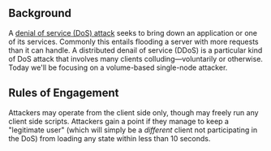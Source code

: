 ## Background
A [denial of service (DoS) attack](https://www.owasp.org/index.php/Denial_of_Service) seeks to bring down an application or one of its services. Commonly this entails flooding a server with more requests than it can handle. A distributed denail of service (DDoS) is a particular kind of DoS attack that involves many clients colluding—voluntarily or otherwise. Today we'll be focusing on a volume-based single-node attacker.

## Rules of Engagement
Attackers may operate from the client side only, though may freely run any client side scripts. Attackers gain a point if they manage to keep a "legitimate user" (which will simply be a *different* client not participating in the DoS) from loading any state within less than 10 seconds.